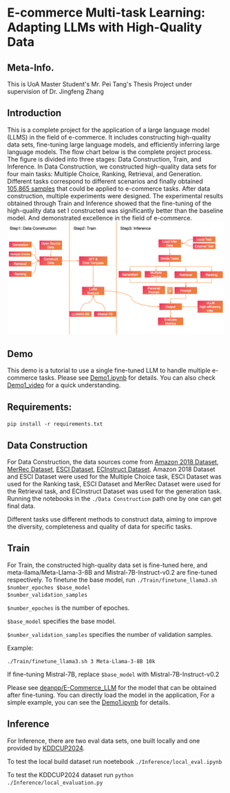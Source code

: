# E-commerce Multi-task Learning: Adapting LLMs with High-Quality Data

## Meta-Info.
This is UoA Master Student's Mr. Pei Tang's Thesis Project under supervision of Dr. Jingfeng Zhang

## Introduction
This is a complete project for the application of a large language model (LLMS) in the field of e-commerce. It includes constructing high-quality data sets, fine-tuning large language models, and efficiently inferring large language models. The flow chart below is the complete project process. The figure is divided into three stages: Data Construction, Train, and Inference. In Data Construction, we constructed high-quality data sets for four main tasks: Multiple Choice, Ranking, Retrieval, and Generation. Different tasks correspond to different scenarios and finally obtained [105,865 samples](https://github.com/trustmlyoungscientist/E-commerce-LLM/blob/master/Train/all_train_data.csv) that could be applied to e-commerce tasks. After data construction, multiple experiments were designed. The experimental results obtained through Train and Inference showed that the fine-tuning of the high-quality data set I constructed was significantly better than the baseline model. And demonstrated excellence in the field of e-commerce.
![Image Description](./Images/Overview_full.jpg)

## Demo
This demo is a tutorial to use a single fine-tuned LLM to handle multiple e-commerce tasks. Please see [Demo1.ipynb](https://github.com/trustmlyoungscientist/E-commerce-LLM/blob/master/Demo1.ipynb) for details. You can also check [Demo1_video](https://github.com/trustmlyoungscientist/E-commerce-LLM/blob/master/Demo1_video.mp4) for a quick understanding.

## Requirements:
<code>pip install -r requirements.txt</code>

## Data Construction
For Data Construction, the data sources come from [Amazon 2018 Dataset](https://nijianmo.github.io/amazon/index.html), [MerRec Dataset](https://huggingface.co/datasets/mercari-us/merrec), [ESCI Dataset](https://github.com/amazon-science/esci-data), [ECInstruct Dataset](https://huggingface.co/datasets/NingLab/ECInstruct). Amazon 2018 Dataset and ESCI Dataset were used for the Multiple Choice task, ESCI Dataset was used for the Ranking task, ESCI Dataset and MerRec Dataset were used for the Retrieval task, and ECInstruct Dataset was used for the generation task.
Running the notebooks in the  <code>./Data Construction</code> path one by one can get final data.

Different tasks use different methods to construct data, aiming to improve the diversity, completeness and quality of data for specific tasks.

## Train
For Train, the constructed high-quality data set is fine-tuned here, and meta-llama/Meta-Llama-3-8B and Mistral-7B-Instruct-v0.2 are fine-tuned respectively.
To finetune the base model, run <code>./Train/finetune_llama3.sh $number_epoches $base_model $number_validation_samples</code>

<code>$number_epoches</code> is the number of epoches.

<code>$base_model</code> specifies the base model.

<code>$number_validation_samples</code> specifies the number of validation samples.

Example:
```
./Train/finetune_llama3.sh 3 Meta-Llama-3-8B 10k
```
If fine-tuning Mistral-7B, replace <code>$base_model</code> with Mistral-7B-Instruct-v0.2

Please see [deanpp/E-Commerce_LLM](https://huggingface.co/deanpp/E-Commerce_LLM/tree/main) for the model that can be obtained after fine-tuning. You can directly load the model in the application, For a simple example, you can see the [Demo1.ipynb](https://github.com/trustmlyoungscientist/E-commerce-LLM/blob/master/Demo1.ipynb) for details.


## Inference
For Inference, there are two eval data sets, one built locally and one provided by [KDDCUP2024](https://www.aicrowd.com/challenges/amazon-kdd-cup-2024-multi-task-online-shopping-challenge-for-llms).

To test the local build dataset run noetebook <code>./Inference/local_eval.ipynb</code>

To test the KDDCUP2024 dataset run <code>python ./Inference/local_evaluation.py</code>

